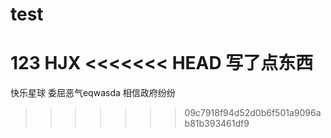 # test
123
HJX
<<<<<<< HEAD
写了点东西
=======
 快乐星球 
 委屈恶气eqwasda
 相信政府纷纷
>>>>>>> 09c7918f94d52d0b6f501a9096ab81b393461df9
